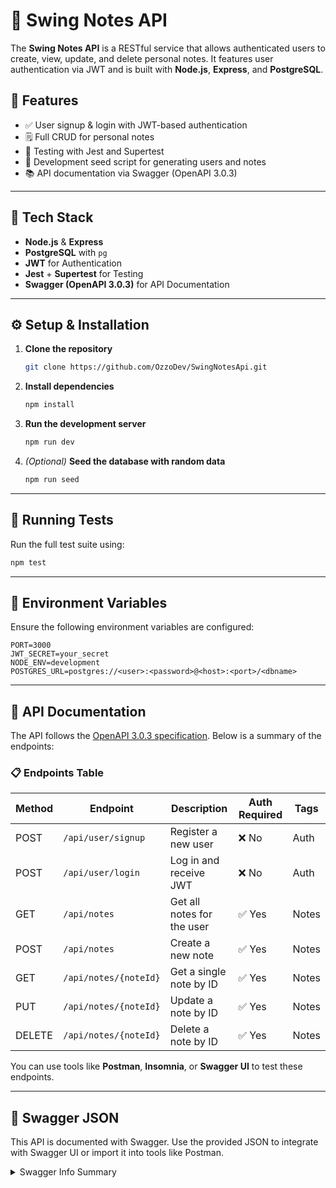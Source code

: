 # 📝 Swing Notes API

The **Swing Notes API** is a RESTful service that allows authenticated users to create, view, update, and delete personal notes. It features user authentication via JWT and is built with **Node.js**, **Express**, and **PostgreSQL**.

## 🚀 Features

* ✅ User signup & login with JWT-based authentication
* 🗒️ Full CRUD for personal notes
* 🧪 Testing with Jest and Supertest
* 🌱 Development seed script for generating users and notes
* 📚 API documentation via Swagger (OpenAPI 3.0.3)

---

## 🧰 Tech Stack

* **Node.js** & **Express**
* **PostgreSQL** with `pg`
* **JWT** for Authentication
* **Jest** + **Supertest** for Testing
* **Swagger (OpenAPI 3.0.3)** for API Documentation

---

## ⚙️ Setup & Installation

1. **Clone the repository**

   ```bash
   git clone https://github.com/OzzoDev/SwingNotesApi.git
   ```

2. **Install dependencies**

   ```bash
   npm install
   ```

3. **Run the development server**

   ```bash
   npm run dev
   ```

4. *(Optional)* **Seed the database with random data**

   ```bash
   npm run seed
   ```

---

## 🧪 Running Tests

Run the full test suite using:

```bash
npm test
```

---

## 🔐 Environment Variables

Ensure the following environment variables are configured:

```env
PORT=3000
JWT_SECRET=your_secret
NODE_ENV=development
POSTGRES_URL=postgres://<user>:<password>@<host>:<port>/<dbname>
```

---

## 📘 API Documentation

The API follows the [OpenAPI 3.0.3 specification](https://swagger.io/specification/). Below is a summary of the endpoints:

### 📋 Endpoints Table

| Method | Endpoint              | Description                | Auth Required | Tags  |
| ------ | --------------------- | -------------------------- | ------------- | ----- |
| POST   | `/api/user/signup`    | Register a new user        | ❌ No          | Auth  |
| POST   | `/api/user/login`     | Log in and receive JWT     | ❌ No          | Auth  |
| GET    | `/api/notes`          | Get all notes for the user | ✅ Yes         | Notes |
| POST   | `/api/notes`          | Create a new note          | ✅ Yes         | Notes |
| GET    | `/api/notes/{noteId}` | Get a single note by ID    | ✅ Yes         | Notes |
| PUT    | `/api/notes/{noteId}` | Update a note by ID        | ✅ Yes         | Notes |
| DELETE | `/api/notes/{noteId}` | Delete a note by ID        | ✅ Yes         | Notes |

You can use tools like **Postman**, **Insomnia**, or **Swagger UI** to test these endpoints.

---

## 🔗 Swagger JSON

This API is documented with Swagger. Use the provided JSON to integrate with Swagger UI or import it into tools like Postman.

<details>
<summary>Swagger Info Summary</summary>

```json
{
  "openapi": "3.0.3",
  "info": {
    "title": "Swing Note API",
    "version": "1.0.0",
    "description": "The **Swing Note API** allows authenticated users to create, view, update, and delete personal notes. It also handles user authentication via signup and login routes with JWT token issuance."
  },
  "servers": [
    {
      "url": "http://localhost:3000",
      "description": "Local development server"
    }
  ],
  "tags": [
    {
      "name": "Auth",
      "description": "User authentication and authorization"
    },
    {
      "name": "Notes",
      "description": "CRUD operations for user notes"
    }
  ]
}
```

</details>

